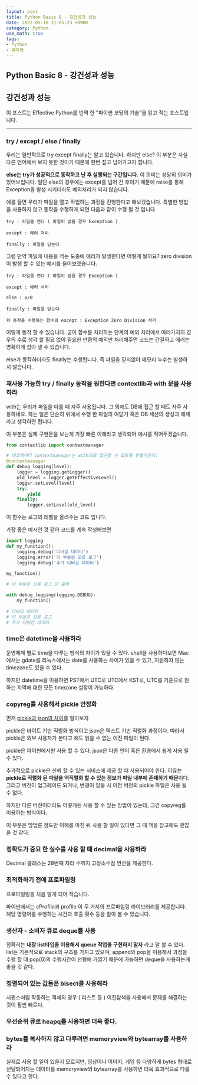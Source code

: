 ```yaml
---
layout: post
title: Python Basic 8 - 강건성과 성능
date: 2022-05-10 21:05:23 +0900
category: Python
use_math: true
tags:
- Python
- 파이썬
---
```


Python Basic 8 - 강건성과 성능
---

## 강건성과 성능

이 포스트는 Effective Python를 번역 한 "파이썬 코딩의 기술"을 읽고 적는 포스트입니다.

---

### try / except / else / finally

우리는 일반적으로 try except finally는 알고 있습니다. 하지만 else? 이 부분은 사실 다른 언어에서 보지 못한 것이기 때문에 한번 짚고 넘어가고자 합니다.

**else는 try가 성공적으로 동작하고 난 후 실행되는 구간입니다.** 이 의미는 상당히 의미가 있어보입니다. 일단 else의 경우에는 except를 넘어 간 후이기 때문에 raise를 통해 Exception을 발생 시키더라도 예외처리가 되지 않습니다.

예를 들면 우리가 파일을 열고 작업하는 과정을 진행한다고 해보겠습니다. 특별한 방법을 사용하지 않고 동작을 수행하게 되면 다음과 같이 수행 될 것 입니다.

```
try : 파일을 연다 ( 파일이 없을 경우 Exception )

except : 에러 처리

finally : 파일을 닫는다
```

그럼 만약 파일에 내용을 적는 도중에 에러가 발생한다면 어떻게 될까요? zero division이 발생 할 수 있는 예시를 들어보겠습니다.

```
try : 파일을 연다 ( 파일이 없을 경우 Exception )

except : 에러 처리

else : x/0

finally : 파일을 닫는다

위 동작을 수행하는 함수의 except : Exception Zero Division 처리
```

이렇게 동작 할 수 있습니다. 굳이 함수를 처리하는 단계의 예외 처리에서 여러가지의 경우의 수로 생각 할 필요 없이 필요한 만큼의 예외만 처리해주면 코드는 간결하고 에러는 명확하게 잡아 낼 수 있습니다.

else가 동작하더라도 finally는 수행됩니다. 즉 파일을 닫지않아 메모리 누수는 발생하지 않습니다.

### 재사용 가능한 try / finally 동작을 원한다면 contextlib과 with 문을 사용하라

with는 우리가 파일을 다룰 때 자주 사용됩니다. 그 외에도 DB에 접근 할 때도 자주 사용하네요. 하는 일은 단순히 위에서 수행 한 파일의 여닫기 혹은 DB 세션의 생성과 해제라고 생각하면 됩니다.

이 부분은 실제 구현문을 보는게 가장 빠른 이해라고 생각되어 예시를 적어두겠습니다.

```python
from contextlib import contextmanager

# 데코레이터 contextmanager는 with으로 접근할 수 있도록 만들어준다.
@contextmanager
def debug_logging(level):
    logger = logging.getLogger()
    old_level = logger.getEffectiveLevel()
    logger.setLevel(level)
    try:
        yield
    finally:
        logger.setLevel(old_level)
```
이 함수는 로그의 레벨을 올려주는 코드 입니다.

가장 좋은 예시인 것 같아 코드를 계속 작성해보면

```python
import logging
def my_function():
	logging.debug('디버깅 데이터')
	logging.error('이 부분은 오류 로그')
	logging.debug('추가 디버깅 데이터')
	
my_function()

# 이 부분은 오류 로그 만 출력

with debug_logging(logging.DEBUG):
	my_function()
	
# 디버깅 데이터
# 이 부분은 오류 로그
# 추가 디버깅 데이터

```

### time은 datetime을 사용하라

운영체제 별로 time을 다루는 방식의 차이가 있을 수 있다. shell을 사용하다보면 Mac에서는 gdate를 리눅스에서는 date를 사용하는 차이가 있을 수 있고, 지원하지 않는 timezone도 있을 수 있다.

하지만 datetime을 이용하면 PST에서 UTC로 UTC에서 KST로, UTC를 기준으로 원하는 지역에 대한 모든 timezone 설정이 가능하다.

### copyreg를 사용해서 pickle 안정화

먼저 [pickle과 json의 차이](https://ugaemi.com/python/Python-json-pickle-marshal/)를 알아보자

pickle은 바이트 기반 직렬화 방식이고 json은 텍스트 기반 직렬화 과정이다. 따라서 pickle은 외부 사용자가 본다고 해도 읽을 수 없는 이진 파일이 된다.

pickle은 파이썬에서만 사용 할 수 있다. json은 다른 언어 혹은 환경에서 쉽게 사용 될 수 있다.

추가적으로 pickle은 신뢰 할 수 있는 서비스에 제공 할 때 사용되어야 한다. 이유는 **pickle로 직렬화 된 파일을 역직렬화 할 수 있는 정보가 파일 내부에 존재하기 때문**이다. 그리고 버전이 업그레이드 되거나, 변경이 있을 시 이전 버전의 pickle 파일은 사용 될 수 없다.

하지만 다른 버전이더라도 어떻게든 사용 할 수 있는 방법이 있는데, 그건 copyreg를 이용하는 방식이다.

이 부분은 방법론 정도만 이해를 마친 뒤 사용 할 일이 있다면 그 때 책을 참고해도 괜찮을 것 같다.

### 정확도가 중요 한 실수를 사용 할 때 decimal을 사용하라

Decimal 클래스는 28번째 자리 수까지 고정소수점 연산을 제공한다.

### 최적화하기 전에 프로파일링

프로파일링을 처음 알게 되어 적습니다.

파이썬에서는 cProfile과 profile 이 두 가지의 프로파일링 라이브러리를 제공합니다. 해당 명령어를 수행하는 시간과 호출 횟수 등을 알아 볼 수 있습니다.

### 생산자 - 소비자 큐로 deque를 사용

정확히는 **내장 list타입을 이용해서 queue 작업을 구현하지 말자** 라고 말 할 수 있다. list는 기본적으로 stack의 구조를 가지고 있으며, append와 pop을 이용해서 과정을 수행 할 때 pop(0)의 수행시간이 선형에 가깝기 때문에 가능하면 deque을 사용하는게 좋을 것 같다.

### 정렬되어 있는 값들은 bisect를 사용해라

시퀀스처럼 작동하는 객체의 경우 ( 리스트 등 ) 이진탐색을 사용해서 문제를 해결하는 것이 훨씬 빠르다.

### 우선순위 큐로 heapq를 사용하면 더욱 좋다.

### bytes를 복사하지 않고 다루려면 memoryview와 bytearray를 사용하라

실제로 사용 할 일이 있을지 모르지만, 영상이나 이미지, 게임 등 다양하게 bytes 형태로 전달되어지는 데이터를 memoryview와 bytearray를 사용하면 더욱 효과적으로 다룰 수 있다고 한다.




